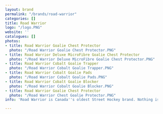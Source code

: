 ```yaml
---
layout: brand
permalink: "/brands/road-warrior"
categories: []
title: Road Warrior
logo: "/logo.PNG"
website: ''
catalogues: []
photos:
- title: Road Warrior Goalie Chest Protector
  photo: "/Road Warrior Goalie Chest Protector.PNG"
- title: Road Warrior Deluxe MicroFibre Goalie Chest Protector
  photo: "/Road Warrior Deluxe MicroFibre Goalie Chest Protector.PNG"
- title: Road Warrior Cobalt Goalie Trapper
  photo: "/Road Warrior Cobalt Goalie Trapper.PNG"
- title: Road Warrior Cobalt Goalie Pads
  photo: "/Road Warrior Cobalt Goalie Pads.PNG"
- title: Road Warrior Cobalt Goalie Blocker
  photo: "/Road Warrior Cobalt Goalie Blocker.PNG"
- title: Road Warrior Goalie Chest Protector
  photo: "/Road Warrior Chest Goalie Protector.PNG"
info: 'Road Warrior is Canada''s oldest Street Hockey brand. Nothing is more '

---
```

